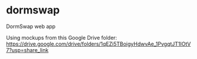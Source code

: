 # dormswap
DormSwap web app

Using mockups from this Google Drive folder:
https://drive.google.com/drive/folders/1qEZi5TBoigyHdwvAe_1PvgqtJT1IOtV7?usp=share_link
